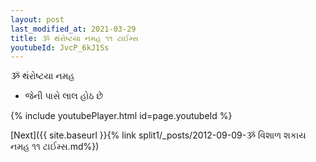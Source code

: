 ```yaml
---
layout: post
last_modified_at: 2021-03-29
title: ૐ થંરોષ્ટયા નમહ ૧૧ ટાઈમ્સ
youtubeId: JvcP_6kJ1Ss
---
```

 
 
 ૐ થંરોષ્ટયા નમહ  
 
 -  જેની પાસે લાલ હોઠ છે 
 
  
 
  
 
 
 
 
 
 


{% include youtubePlayer.html id=page.youtubeId %}
 
[Next]({{ site.baseurl }}{% link  split1/_posts/2012-09-09-ૐ વિશાળ શકાય નમહ ૧૧ ટાઈમ્સ.md%})
 
